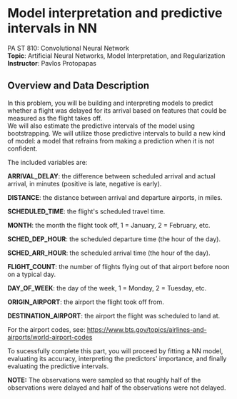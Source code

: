 # Model interpretation and predictive intervals in NN
PA ST 810: Convolutional Neural Network  
**Topic**: Artificial Neural Networks, Model Interpretation, and Regularization  
**Instructor**: Pavlos Protopapas

## Overview and Data Description

In this problem, you will be building and interpreting models to predict whether a flight was delayed for its arrival based on features that could be measured as the flight takes off.  
We will also estimate the predictive intervals of the model using bootstrapping. We will utilize those predictive intervals to build a new kind of model: a model that refrains from making a prediction when it is not confident.  

The included variables are:

**ARRIVAL_DELAY**: the difference between scheduled arrival and actual arrival, in minutes (positive is late, negative is early).

**DISTANCE**: the distance between arrival and departure airports, in miles.

**SCHEDULED_TIME**: the flight's scheduled travel time.

**MONTH**: the month the flight took off, 1 = January, 2 = February, etc.

**SCHED_DEP_HOUR**: the scheduled departure time (the hour of the day).

**SCHED_ARR_HOUR**: the scheduled arrival time (the hour of the day).

**FLIGHT_COUNT**: the number of flights flying out of that airport before noon on a typical day.

**DAY_OF_WEEK**: the day of the week, 1 = Monday, 2 = Tuesday, etc.

**ORIGIN_AIRPORT**: the airport the flight took off from.

**DESTINATION_AIRPORT**: the airport the flight was scheduled to land at.

For the airport codes, see: https://www.bts.gov/topics/airlines-and-airports/world-airport-codes

To sucessfully complete this part, you will proceed by fitting a NN model, evaluating its accuracy, interpreting the predictors' importance, and finally evaluating the predictive intervals.

**NOTE:** The observations were sampled so that roughly half of the observations were delayed and half of the observations were not delayed.
